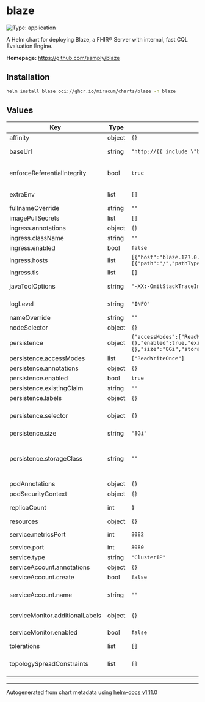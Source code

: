 # blaze

![Type: application](https://img.shields.io/badge/Type-application-informational?style=flat-square)

A Helm chart for deploying Blaze, a FHIR® Server with internal, fast CQL Evaluation Engine.

**Homepage:** <https://github.com/samply/blaze>

## Installation

```sh
helm install blaze oci://ghcr.io/miracum/charts/blaze -n blaze
```

## Values

| Key                             | Type   | Default                                                                                                                                         | Description                                                                                                                                                                                                                                                           |
| ------------------------------- | ------ | ----------------------------------------------------------------------------------------------------------------------------------------------- | --------------------------------------------------------------------------------------------------------------------------------------------------------------------------------------------------------------------------------------------------------------------- |
| affinity                        | object | `{}`                                                                                                                                            | pod affinity                                                                                                                                                                                                                                                          |
| baseUrl                         | string | `"http://{{ include \"blaze.fullname\" . }}:{{ .Values.service.port }}"`                                                                        | set the server base URL. Evaluated as a template. Equivalent to setting the `BASE_URL` environment variable.                                                                                                                                                          |
| enforceReferentialIntegrity     | bool   | `true`                                                                                                                                          | whether referential integrity should be enforced. Equivalent to setting the `ENFORCE_REFERENTIAL_INTEGRITY` environment variable.                                                                                                                                     |
| extraEnv                        | list   | `[]`                                                                                                                                            | extra environment variables to set on the blaze server container                                                                                                                                                                                                      |
| fullnameOverride                | string | `""`                                                                                                                                            | override the full release name                                                                                                                                                                                                                                        |
| imagePullSecrets                | list   | `[]`                                                                                                                                            | image pull secrets used by the main deployment container                                                                                                                                                                                                              |
| ingress.annotations             | object | `{}`                                                                                                                                            | extra annotations to apply to the Ingress resource                                                                                                                                                                                                                    |
| ingress.className               | string | `""`                                                                                                                                            | ingressClassName to use                                                                                                                                                                                                                                               |
| ingress.enabled                 | bool   | `false`                                                                                                                                         | create an Ingress for the application                                                                                                                                                                                                                                 |
| ingress.hosts                   | list   | `[{"host":"blaze.127.0.0.1.nip.io","paths":[{"path":"/","pathType":"ImplementationSpecific","portName":"http"}]}]`                              | list of ingress hosts                                                                                                                                                                                                                                                 |
| ingress.tls                     | list   | `[]`                                                                                                                                            | TLS configuration                                                                                                                                                                                                                                                     |
| javaToolOptions                 | string | `"-XX:-OmitStackTraceInFastThrow"`                                                                                                              | sets the value for the `JAVA_TOOL_OPTIONS` environment variable.                                                                                                                                                                                                      |
| logLevel                        | string | `"INFO"`                                                                                                                                        | the log level to set. Equivalent to setting the `LOG_LEVEL` environment variable.                                                                                                                                                                                     |
| nameOverride                    | string | `""`                                                                                                                                            | override the release name                                                                                                                                                                                                                                             |
| nodeSelector                    | object | `{}`                                                                                                                                            | pod node selector                                                                                                                                                                                                                                                     |
| persistence                     | object | `{"accessModes":["ReadWriteOnce"],"annotations":{},"enabled":true,"existingClaim":"","labels":{},"selector":{},"size":"8Gi","storageClass":""}` | configuration for the server persistence                                                                                                                                                                                                                              |
| persistence.accessModes         | list   | `["ReadWriteOnce"]`                                                                                                                             | PVC Access Mode for data volume                                                                                                                                                                                                                                       |
| persistence.annotations         | object | `{}`                                                                                                                                            | annotations for the PVC                                                                                                                                                                                                                                               |
| persistence.enabled             | bool   | `true`                                                                                                                                          | enable data persistence using PVC                                                                                                                                                                                                                                     |
| persistence.existingClaim       | string | `""`                                                                                                                                            | name of an existing PVC to use                                                                                                                                                                                                                                        |
| persistence.labels              | object | `{}`                                                                                                                                            | labels for the PVC                                                                                                                                                                                                                                                    |
| persistence.selector            | object | `{}`                                                                                                                                            | selector to match an existing Persistent Volume (this value is evaluated as a template) selector: matchLabels: app: my-app                                                                                                                                            |
| persistence.size                | string | `"8Gi"`                                                                                                                                         | PVC Storage Request for volume                                                                                                                                                                                                                                        |
| persistence.storageClass        | string | `""`                                                                                                                                            | PVC Storage Class for data volume If defined, storageClassName: <storageClass> If set to "-", storageClassName: "", which disables dynamic provisioning If undefined (the default) or set to null, no storageClassName spec is set, choosing the default provisioner. |
| podAnnotations                  | object | `{}`                                                                                                                                            | annotations to set on the main deployment's pod                                                                                                                                                                                                                       |
| podSecurityContext              | object | `{}`                                                                                                                                            | the pod security context                                                                                                                                                                                                                                              |
| replicaCount                    | int    | `1`                                                                                                                                             | number of replicas. ⚠️ Blaze does not support running with multiple replicas.                                                                                                                                                                                         |
| resources                       | object | `{}`                                                                                                                                            | resource limits and requests                                                                                                                                                                                                                                          |
| service.metricsPort             | int    | `8082`                                                                                                                                          | the port exposed on the service to access metrics on `/metrics`                                                                                                                                                                                                       |
| service.port                    | int    | `8080`                                                                                                                                          | the port for the main endpoint                                                                                                                                                                                                                                        |
| service.type                    | string | `"ClusterIP"`                                                                                                                                   | the type of service                                                                                                                                                                                                                                                   |
| serviceAccount.annotations      | object | `{}`                                                                                                                                            | Annotations to add to the service account                                                                                                                                                                                                                             |
| serviceAccount.create           | bool   | `false`                                                                                                                                         | Specifies whether a service account should be created.                                                                                                                                                                                                                |
| serviceAccount.name             | string | `""`                                                                                                                                            | The name of the service account to use. If not set and create is true, a name is generated using the fullname template                                                                                                                                                |
| serviceMonitor.additionalLabels | object | `{}`                                                                                                                                            | additional labels to apply to the ServiceMonitor object, e.g. `release: prometheus`                                                                                                                                                                                   |
| serviceMonitor.enabled          | bool   | `false`                                                                                                                                         | if enabled, creates a ServiceMonitor instance for Prometheus Operator-based monitoring                                                                                                                                                                                |
| tolerations                     | list   | `[]`                                                                                                                                            | pod tolerations                                                                                                                                                                                                                                                       |
| topologySpreadConstraints       | list   | `[]`                                                                                                                                            | pod topology spread configuration see: <https://kubernetes.io/docs/concepts/workloads/pods/pod-topology-spread-constraints/#api>                                                                                                                                      |

---

Autogenerated from chart metadata using [helm-docs v1.11.0](https://github.com/norwoodj/helm-docs/releases/v1.11.0)
